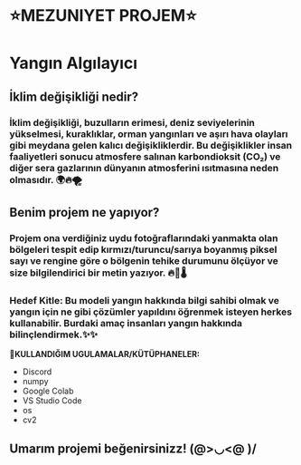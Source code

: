 # ⭐MEZUNIYET PROJEM⭐
# Yangın Algılayıcı
## İklim değişikliği nedir?
### İklim değişikliği, buzulların erimesi, deniz seviyelerinin yükselmesi, kuraklıklar, orman yangınları ve aşırı hava olayları gibi meydana gelen kalıcı değişikliklerdir. Bu değişiklikler insan faaliyetleri sonucu atmosfere salınan karbondioksit (CO₂) ve diğer sera gazlarının dünyanın atmosferini ısıtmasına neden olmasıdır. 🌍🔥🌪️
## Benim projem ne yapıyor?
### Projem ona verdiğiniz uydu fotoğraflarındaki yanmakta olan bölgeleri tespit edip kırmızı/turuncu/sarıya boyanmış piksel sayı ve rengine göre o bölgenin tehike durumunu ölçüyor ve size bilgilendirici bir metin yazıyor. 🔥🧯🌡
### Hedef Kitle: Bu modeli yangın hakkında bilgi sahibi olmak ve yangın için ne gibi çözümler yapıldını öğrenmek isteyen herkes kullanabilir. Burdaki amaç insanları yangın hakkında bilinçlendirmek.✨✨
**📌KULLANDIĞIM UGULAMALAR/KÜTÜPHANELER:**
- Discord
- numpy 
- Google Colab
- VS Studio Code
- os
- cv2
## Umarım projemi beğenirsinizz! \(@>◡<@ )/

